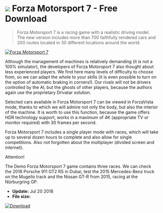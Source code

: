 # ![](https://cdn.softexe.net/static/icon/win.gif) Forza Motorsport 7  - Free Download

> Forza Motorsport 7 is a racing game with a realistic driving model. The new version includes more than 700 faithfully rendered cars and 200 routes located in 30 different locations around the world.

[![Forza Motorsport 7](https://gallery.dpcdn.pl/imgc/Tools/83684/g_-_420x350_1.5_-_x4de88334-0670-4e39-b2a2-78df9ff6742c.jpg)](https://softexe.net/win/games-entertainment/race/forza-motorsport-7:pRRbR.html)

Although the management of machines is relatively demanding (it is not a 100% simulator), the developers of Forza Motorsport 7 also thought about less experienced players. We find here many levels of difficulty to choose from, so we can adapt the whole to your skills (it is even possible to turn on the option of automatic braking in corners!). Our rivals will not be drivers controlled by the AI, but the ghosts of other players, because the authors again use the proprietary Drivatar solution.
 
 Selected cars available in Forza Motorsport 7 can be viewed in ForzaVista mode, thanks to which we will admire not only the body, but also the interior of the machine. It is worth to use this function, because the game offers HDR technology support, works in a maximum of 4K (appropriate TV or monitor required) with 30 frames per second.
 
 Forza Motorsport 7 includes a single player mode with races, which will take up to several dozen hours to complete and also allow for single competitions. Also not forgotten about the multiplayer (divided screen and internet).
 
 Attention!
 
 The Demo Forza Motorsport 7 game contains three races. We can check the 2018 Porsche 911 GT2 RS in Dubai, test the 2015 Mercedes-Benz truck on the Mugello track and the Nissan GT-R from 2015, racing at the Nürburgring GP.


- **Update:** Jul 20 2018
- **File size:** 

[![Download](https://cdn.softexe.net/static/img/download.png)](https://softexe.net/win/games-entertainment/race/forza-motorsport-7:pRRbR.html)

